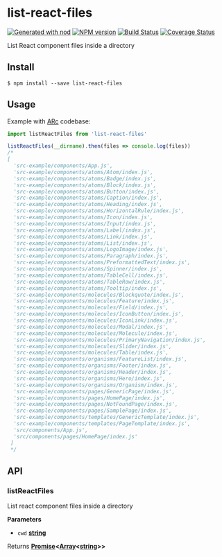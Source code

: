 # list-react-files

[![Generated with nod](https://img.shields.io/badge/generator-nod-2196F3.svg?style=flat-square)](https://github.com/diegohaz/nod)
[![NPM version](https://img.shields.io/npm/v/list-react-files.svg?style=flat-square)](https://npmjs.org/package/list-react-files)
[![Build Status](https://img.shields.io/travis/diegohaz/list-react-files/master.svg?style=flat-square)](https://travis-ci.org/diegohaz/list-react-files) [![Coverage Status](https://img.shields.io/codecov/c/github/diegohaz/list-react-files/master.svg?style=flat-square)](https://codecov.io/gh/diegohaz/list-react-files/branch/master)

List React component files inside a directory

## Install

    $ npm install --save list-react-files

## Usage

Example with [ARc](https://github.com/diegohaz/arc) codebase:

```js
import listReactFiles from 'list-react-files'

listReactFiles(__dirname).then(files => console.log(files))
/* 
[ 
  'src-example/components/App.js',
  'src-example/components/atoms/Atom/index.js',
  'src-example/components/atoms/Badge/index.js',
  'src-example/components/atoms/Block/index.js',
  'src-example/components/atoms/Button/index.js',
  'src-example/components/atoms/Caption/index.js',
  'src-example/components/atoms/Heading/index.js',
  'src-example/components/atoms/HorizontalRule/index.js',
  'src-example/components/atoms/Icon/index.js',
  'src-example/components/atoms/Input/index.js',
  'src-example/components/atoms/Label/index.js',
  'src-example/components/atoms/Link/index.js',
  'src-example/components/atoms/List/index.js',
  'src-example/components/atoms/LogoImage/index.js',
  'src-example/components/atoms/Paragraph/index.js',
  'src-example/components/atoms/PreformattedText/index.js',
  'src-example/components/atoms/Spinner/index.js',
  'src-example/components/atoms/TableCell/index.js',
  'src-example/components/atoms/TableRow/index.js',
  'src-example/components/atoms/Tooltip/index.js',
  'src-example/components/molecules/Blockquote/index.js',
  'src-example/components/molecules/Feature/index.js',
  'src-example/components/molecules/Field/index.js',
  'src-example/components/molecules/IconButton/index.js',
  'src-example/components/molecules/IconLink/index.js',
  'src-example/components/molecules/Modal/index.js',
  'src-example/components/molecules/Molecule/index.js',
  'src-example/components/molecules/PrimaryNavigation/index.js',
  'src-example/components/molecules/Slider/index.js',
  'src-example/components/molecules/Table/index.js',
  'src-example/components/organisms/FeatureList/index.js',
  'src-example/components/organisms/Footer/index.js',
  'src-example/components/organisms/Header/index.js',
  'src-example/components/organisms/Hero/index.js',
  'src-example/components/organisms/Organism/index.js',
  'src-example/components/pages/GenericPage/index.js',
  'src-example/components/pages/HomePage/index.js',
  'src-example/components/pages/NotFoundPage/index.js',
  'src-example/components/pages/SamplePage/index.js',
  'src-example/components/templates/GenericTemplate/index.js',
  'src-example/components/templates/PageTemplate/index.js',
  'src/components/App.js',
  'src/components/pages/HomePage/index.js'
 ] 
 */
```

## API

<!-- Generated by documentation.js. Update this documentation by updating the source code. -->

### listReactFiles

List react component files inside a directory

**Parameters**

-   `cwd` **[string](https://developer.mozilla.org/en-US/docs/Web/JavaScript/Reference/Global_Objects/String)** 

Returns **[Promise](https://developer.mozilla.org/en-US/docs/Web/JavaScript/Reference/Global_Objects/Promise)&lt;[Array](https://developer.mozilla.org/en-US/docs/Web/JavaScript/Reference/Global_Objects/Array)&lt;[string](https://developer.mozilla.org/en-US/docs/Web/JavaScript/Reference/Global_Objects/String)>>** 
